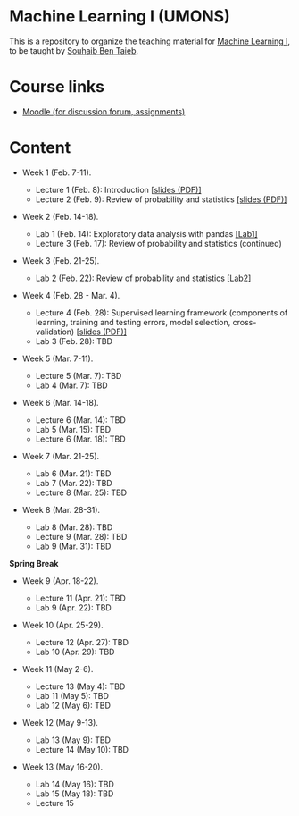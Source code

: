 # Machine Learning I (UMONS)

This is a repository to organize the teaching material for [Machine Learning I](https://applications.umons.ac.be/web/en/pde/2021-2022/aa/S-INFO-256.htm), to be taught by [Souhaib Ben Taieb](http://www.souhaib-bentaieb.com).

# Course links

- [Moodle (for discussion forum, assignments)](https://moodle.umons.ac.be/course/view.php?id=2785)


# Content

- Week 1 (Feb. 7-11). 
  - Lecture 1 (Feb. 8): Introduction [[slides (PDF)]](./slides/1-ml-introduction.pdf)
  - Lecture 2 (Feb. 9): Review of probability and statistics [[slides (PDF)]](./slides/1-ml-prob-stats-review.pdf)

- Week 2 (Feb. 14-18). 
  - Lab 1 (Feb. 14): Exploratory data analysis with pandas [[Lab1]](./labs/Lab1 )
  - Lecture 3 (Feb. 17): Review of probability and statistics (continued)
  
- Week 3 (Feb. 21-25). 
   - Lab 2 (Feb. 22): Review of probability and statistics [[Lab2]](./labs/Lab2)

- Week 4 (Feb. 28 - Mar. 4). 
  - Lecture 4 (Feb. 28): Supervised learning framework (components of learning, training and testing errors, model selection, cross-validation) [[slides (PDF)]](./slides/2-ml-learning-framework.pdf)
  - Lab 3 (Feb. 28): TBD

- Week 5 (Mar. 7-11). 
  - Lecture 5 (Mar. 7): TBD
  - Lab 4 (Mar. 7): TBD

- Week 6 (Mar. 14-18). 
  - Lecture 6 (Mar. 14): TBD
  - Lab 5 (Mar. 15): TBD
  - Lecture 6 (Mar. 18): TBD

- Week 7 (Mar. 21-25). 
  - Lab 6 (Mar. 21): TBD
  - Lab 7 (Mar. 22): TBD
  - Lecture 8 (Mar. 25): TBD

- Week 8 (Mar. 28-31). 
  - Lab 8 (Mar. 28): TBD
  - Lecture 9 (Mar. 28): TBD
  - Lab 9 (Mar. 31): TBD


**Spring Break**


- Week 9 (Apr. 18-22). 
  - Lecture 11 (Apr. 21): TBD
  - Lab 9 (Apr. 22): TBD
 
- Week 10 (Apr. 25-29). 
  - Lecture 12 (Apr. 27): TBD
  - Lab 10 (Apr. 29): TBD

- Week 11 (May 2-6). 
  - Lecture 13 (May 4): TBD
  - Lab 11 (May 5): TBD
  - Lab 12 (May 6): TBD

- Week 12 (May 9-13). 
  - Lab 13 (May 9): TBD
  - Lecture 14 (May 10): TBD

- Week 13 (May 16-20). 
  - Lab 14 (May 16): TBD
  - Lab 15 (May 18): TBD
  - Lecture 15


